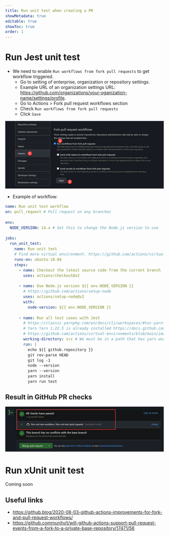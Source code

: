 ```yaml
---
title: Run unit test when creating a PR
showMetadata: true
editable: true
showToc: true
order: 1
---
```


# Run Jest unit test
- We need to enable `Run workflows from fork pull requests` to get workflow triggered.
  - Go to setting of enterprise, organization or repository settings.
  - Example URL of an organization settings URL: https://github.com/organizations/your-oganization-name/settings/profile.
  - Go to Actions > Fork pull request workflows section
  - Check `Run workflows from fork pull requests`
  - Click `Save`

![Enable run workflows from fork pull requests](images/enable-running-workflows-from-fork-pull-requests.jpg)

- Example of workflow:

```yaml
name: Run unit test workflow
on: pull_request # Pull request on any branches

env:
  NODE_VERSION: 14.x # Set this to change the Node.js version to use

jobs:
  run_unit_test:
    name: Run unit test
    # Find more virtual environment. https://github.com/actions/virtual-environments
    runs-on: ubuntu-18.04
    steps:
      - name: Checkout the latest source code from the current branch
        uses: actions/checkout@v2

      - name: Use Node.js version ${{ env.NODE_VERSION }}
        # https://github.com/actions/setup-node
        uses: actions/setup-node@v2
        with:
          node-version: ${{ env.NODE_VERSION }}

      - name: Run all test cases with Jest
        # https://classic.yarnpkg.com/en/docs/cli/workspaces/#toc-yarn-workspaces-run
        # Yarn Yarn 1.22.5 is already installed https://docs.github.com/en/actions/guides/building-and-testing-nodejs#installing-dependencies
        # https://github.com/actions/virtual-environments/blob/main/images/linux/Ubuntu1604-README.md
        working-directory: src # We must be in a path that has yarn workspaces package.json
        run: |
          echo ${{ github.repository }}
          git rev-parse HEAD
          git log -1
          node --version
          yarn --version
          yarn install
          yarn run test
```

## Result in GitHub PR checks

![Result in GitHub PR checks](images/result-in-github-pr-checks.jpg)

# Run xUnit unit test
Coming soon

## Useful links
- https://github.blog/2020-08-03-github-actions-improvements-for-fork-and-pull-request-workflows/
- https://github.community/t/will-github-actions-support-pull-request-events-from-a-fork-to-a-private-base-repository/17471/56
